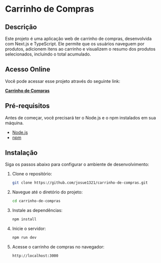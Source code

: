 # Carrinho de Compras

## Descrição

Este projeto é uma aplicação web de carrinho de compras, desenvolvida com Next.js e TypeScript. Ele permite que os usuários naveguem por produtos, adicionem itens ao carrinho e visualizem o resumo dos produtos selecionados, incluindo o total acumulado.

## Acesso Online

Você pode acessar esse projeto através do seguinte link:

**[Carrinho de Compras](https://carrinho-de-compras-eta-ruddy.vercel.app)**

## Pré-requisitos

Antes de começar, você precisará ter o Node.js e o npm instalados em sua máquina.

- [Node.js](https://nodejs.org/)
- [npm](https://www.npmjs.com/)

## Instalação

Siga os passos abaixo para configurar o ambiente de desenvolvimento:

1. Clone o repositório:

   ```bash
   git clone https://github.com/josue1321/carrinho-de-compras.git
   ```
   
2. Navegue até o diretório do projeto:

    ```bash
    cd carrinho-de-compras
    ```

3. Instale as dependências:

    ```bash
    npm install
    ```
5. Inicie o servidor:

    ```bash
    npm run dev
    ```

6. Acesse o carrinho de compras no navegador:

    ```
    http://localhost:3000
    ```